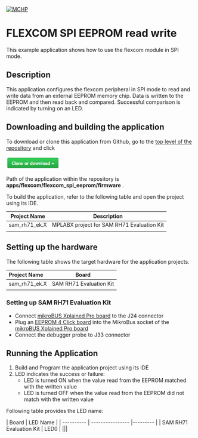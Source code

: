 [![MCHP](https://www.microchip.com/ResourcePackages/Microchip/assets/dist/images/logo.png)](https://www.microchip.com)

# FLEXCOM SPI EEPROM read write

This example application shows how to use the flexcom module in SPI mode.

## Description

This application configures the flexcom peripheral in SPI mode to read and write data from an external EEPROM memory chip. Data is written to the EEPROM and then read back and compared. Successful comparison is indicated by turning on an LED.

## Downloading and building the application

To download or clone this application from Github, go to the [top level of the repository](https://github.com/Microchip-MPLAB-Harmony/csp_apps_sam_rh71) and click

![clone](../../../docs/images/clone.png)

Path of the application within the repository is **apps/flexcom/flexcom_spi_eeprom/firmware** .

To build the application, refer to the following table and open the project using its IDE.

| Project Name      | Description                                    |
| ----------------- | ---------------------------------------------- |
| sam_rh71_ek.X | MPLABX project for SAM RH71 Evaluation Kit |
|||

## Setting up the hardware

The following table shows the target hardware for the application projects.

| Project Name| Board|
|:---------|:---------:|
| sam_rh71_ek.X | SAM RH71 Evaluation Kit
|||

### Setting up SAM RH71 Evaluation Kit

- Connect [mikroBUS Xplained Pro board](https://www.microchip.com/developmenttools/ProductDetails/ATMBUSADAPTER-XPRO) to the J24 connector
- Plug an [EEPROM 4 Click board](https://www.mikroe.com/eeprom-4-click) into the MikroBus socket of the [mikroBUS Xplained Pro board](https://www.microchip.com/developmenttools/ProductDetails/ATMBUSADAPTER-XPRO)
- Connect the debugger probe to J33 connector

## Running the Application

1. Build and Program the application project using its IDE
2. LED indicates the success or failure:
    - LED is turned ON when the value read from the EEPROM matched with the written value
    - LED is turned OFF when the value read from the EEPROM did not match with the written value

Following table provides the LED name:

| Board      | LED Name |
| ---------- | ---------------- |--------- |
| SAM RH71 Evaluation Kit  | LED0 |
|||
